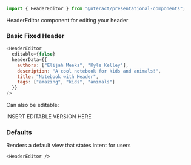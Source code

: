 ```jsx static
import { HeaderEditor } from "@nteract/presentational-components";
```

HeaderEditor component for editing your header

### Basic Fixed Header

```js
<HeaderEditor
  editable={false}
  headerData={{
    authors: ["Elijah Meeks", "Kyle Kelley"],
    description: "A cool notebook for kids and animals!",
    title: "Notebook with Header",
    tags: ["amazing", "kids", "animals"]
  }}
/>
```

Can also be editable:

INSERT EDITABLE VERSION HERE

### Defaults

Renders a default view that states intent for users

```
<HeaderEditor />
```
